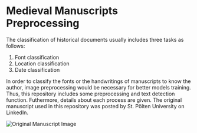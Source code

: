 # Medieval Manuscripts Preprocessing

The classification of historical documents usually includes three tasks as follows:
1) Font classification
2) Location classification
3) Date classification

In order to classify the fonts or the handwritings of manuscripts to know the author, image preprocessing would be necessary for better models training. Thus, this repository includes some preprocessing and text detection function. Futhermore, details about each process are given. The original manuscript used in this repository was posted by St. Pölten University on LinkedIn.

![Original Manuscript Image]([https://user-images.githubusercontent.com/73304837/199782704-e6a2e78e-dfab-4de6-9faa-a04f02152016.png](https://github.com/esraa-abdelmaksoud/Medieval-Manuscripts-Preprocessing/blob/main/1669902888704.jpeg))


